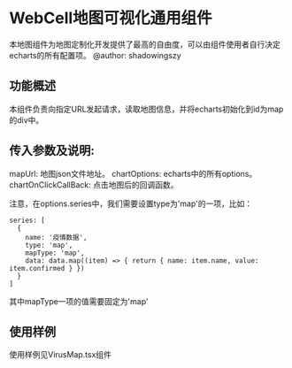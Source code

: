 # WebCell地图可视化通用组件
本地图组件为地图定制化开发提供了最高的自由度，可以由组件使用者自行决定echarts的所有配置项。
@author: shadowingszy

## 功能概述
本组件负责向指定URL发起请求，读取地图信息，并将echarts初始化到id为map的div中。

## 传入参数及说明:
mapUrl: 地图json文件地址。
chartOptions: echarts中的所有options。
chartOnClickCallBack: 点击地图后的回调函数。

注意，在options.series中，我们需要设置type为'map'的一项，比如：
```
series: [
  {
    name: '疫情数据',
    type: 'map',
    mapType: 'map',
    data: data.map((item) => { return { name: item.name, value: item.confirmed } })
  }
]
```
其中mapType一项的值需要固定为'map'

## 使用样例
使用样例见VirusMap.tsx组件